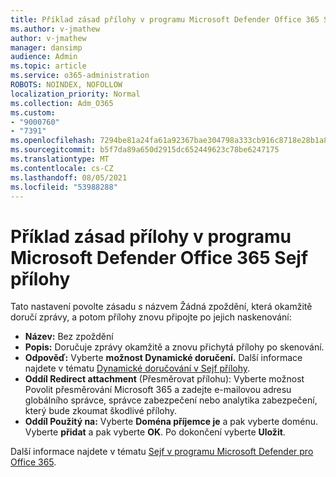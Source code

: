 ```yaml
---
title: Příklad zásad přílohy v programu Microsoft Defender Office 365 Sejf přílohy
ms.author: v-jmathew
author: v-jmathew
manager: dansimp
audience: Admin
ms.topic: article
ms.service: o365-administration
ROBOTS: NOINDEX, NOFOLLOW
localization_priority: Normal
ms.collection: Adm_O365
ms.custom:
- "9000760"
- "7391"
ms.openlocfilehash: 7294be81a24fa61a92367bae304798a333cb916c8718e28b1a87314c15ef6c8c
ms.sourcegitcommit: b5f7da89a650d2915dc652449623c78be6247175
ms.translationtype: MT
ms.contentlocale: cs-CZ
ms.lasthandoff: 08/05/2021
ms.locfileid: "53988288"
---
```

# <a name="example-microsoft-defender-for-office-365-safe-attachment-policy"></a>Příklad zásad přílohy v programu Microsoft Defender Office 365 Sejf přílohy

Tato nastavení povolte zásadu *s* názvem Žádná zpoždění, která okamžitě doručí zprávy, a potom přílohy znovu připojte po jejich naskenování:

- **Název:** Bez zpoždění
- **Popis:** Doručuje zprávy okamžitě a znovu přichytá přílohy po skenování.
- **Odpověď:** Vyberte **možnost Dynamické doručení.** Další informace najdete v tématu [Dynamické doručování v Sejf přílohy](https://go.microsoft.com/fwlink/?linkid=2092328).
- **Oddíl Redirect attachment** (Přesměrovat přílohu): Vyberte možnost Povolit přesměrování Microsoft 365 a zadejte e-mailovou adresu globálního správce, správce zabezpečení nebo analytika zabezpečení, který bude zkoumat škodlivé přílohy. 
- **Oddíl Použitý na:** Vyberte **Doména příjemce je** a pak vyberte doménu. Vyberte **přidat** a pak vyberte **OK**. Po dokončení vyberte **Uložit**.

Další informace najdete v tématu [Sejf v programu Microsoft Defender pro Office 365](https://go.microsoft.com/fwlink/?linkid=2092213).
